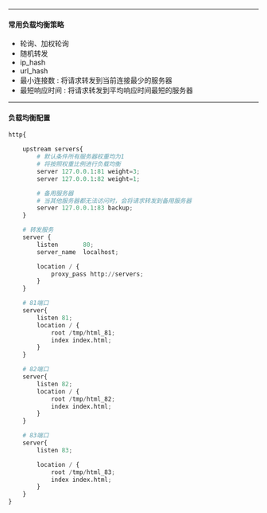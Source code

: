 ***

#### 常用负载均衡策略

* 轮询、加权轮询
* 随机转发
* ip_hash
* url_hash
* 最小连接数 : 将请求转发到当前连接最少的服务器
* 最短响应时间 : 将请求转发到平均响应时间最短的服务器

---

#### 负载均衡配置

```python
http{

    upstream servers{
        # 默认条件所有服务器权重均为1
        # 将按照权重比例进行负载均衡
        server 127.0.0.1:81 weight=3;
        server 127.0.0.1:82 weight=1;

        # 备用服务器
        # 当其他服务器都无法访问时，会将请求转发到备用服务器
        server 127.0.0.1:83 backup;
    }

    # 转发服务
    server {
        listen       80;
        server_name  localhost;

        location / {
            proxy_pass http://servers;
        }
    }

    # 81端口
    server{
        listen 81;
        location / {
            root /tmp/html_81;
            index index.html;
        }
    }

    # 82端口
    server{
        listen 82;
        location / {
            root /tmp/html_82;
            index index.html;
        }
    }

    # 83端口
    server{
        listen 83;

        location / {
            root /tmp/html_83;
            index index.html;
        }
    }
}
```



